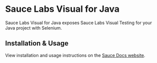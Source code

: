# Sauce Labs Visual for Java

Sauce Labs Visual for Java exposes Sauce Labs Visual Testing for your Java project with Selenium.

## Installation & Usage

View installation and usage instructions on the [Sauce Docs website](https://docs.saucelabs.com/visual-testing/integrations/java/).
